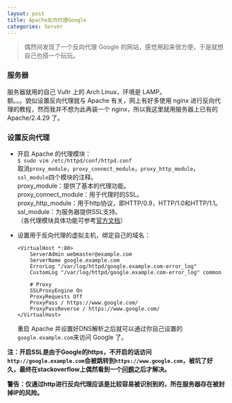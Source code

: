 ```yaml
---
layout: post
title: Apache反向代理Google
categories: Server
---
```


> 偶然间发现了一个反向代理 Google 的网站，感觉用起来很方便，于是就想自己也搭一个玩玩。  

<!-- more -->

### 服务器
服务器就用的自己 Vultr 上的 Arch Linux，环境是 LAMP。  
额。。。貌似设置反向代理就与 Apache 有关，网上有好多使用 nginx 进行反向代理的教程，然而我并不想为此再装一个 nginx，所以我这里就用服务器上已有的 Apache/2.4.29 了。  

### 设置反向代理
* 开启 Apache 的代理模块：  
  `$ sudo vim /etc/httpd/conf/httpd.conf`  
  取消`proxy_module`，`proxy_connect_module`，`proxy_http_module`，`ssl_module`四个模块的注释。  
  proxy_module：提供了基本的代理功能。  
  proxy_connect_module：用于代理时的SSL。  
  proxy_http_module：用于http协议，即HTTP/0.9，HTTP/1.0和HTTP/1.1。  
  ssl_module：为服务器提供SSL支持。  
  （各代理模块具体功能可参考[官方文档](https://httpd.apache.org/docs/2.4/mod/mod_proxy.html)）  

* 设置用于反向代理的虚拟主机，绑定自己的域名：  
  ```
  <VirtualHost *:80>
      ServerAdmin webmaster@example.com
      ServerName google.example.com
      ErrorLog "/var/log/httpd/google.example.com-error_log"
      CustomLog "/var/log/httpd/google.example.com-error_log" common

      # Proxy
      SSLProxyEngine On
      ProxyRequests Off
      ProxyPass / https://www.google.com/
      ProxyPassReverse / https://www.google.com/
  </VirtualHost>
  ```
  重启 Apache 并设置好DNS解析之后就可以通过你自己设置的`google.example.com`来访问 Google 了。  
  
**注：开启SSL是由于Google的https，不开启的话访问`http://google.example.com`会被跳转到`https://www.google.com`，被坑了好久，最终在stackoverflow上偶然看到一个[问题](https://stackoverflow.com/questions/16130303/how-to-proxy-http-to-https-using-apache-httpd-v2-2)之后才解决。** 

**警告：仅通过http进行反向代理应该是比较容易被识别到的，所在服务器存在被封掉IP的风险。**  
